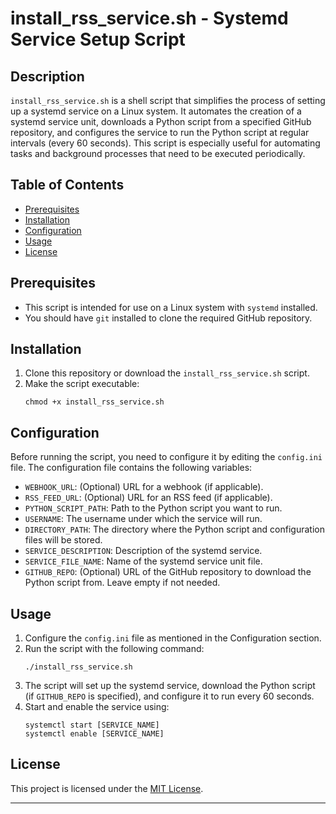 # install_rss_service.sh - Systemd Service Setup Script

## Description
`install_rss_service.sh` is a shell script that simplifies the process of setting up a systemd service on a Linux system. It automates the creation of a systemd service unit, downloads a Python script from a specified GitHub repository, and configures the service to run the Python script at regular intervals (every 60 seconds). This script is especially useful for automating tasks and background processes that need to be executed periodically.

## Table of Contents
- [Prerequisites](#prerequisites)
- [Installation](#installation)
- [Configuration](#configuration)
- [Usage](#usage)
- [License](#license)

## Prerequisites
- This script is intended for use on a Linux system with `systemd` installed.
- You should have `git` installed to clone the required GitHub repository.

## Installation
1. Clone this repository or download the `install_rss_service.sh` script.
2. Make the script executable:
   ```shell
   chmod +x install_rss_service.sh
   ```

## Configuration
Before running the script, you need to configure it by editing the `config.ini` file. The configuration file contains the following variables:

- `WEBHOOK_URL`: (Optional) URL for a webhook (if applicable).
- `RSS_FEED_URL`: (Optional) URL for an RSS feed (if applicable).
- `PYTHON_SCRIPT_PATH`: Path to the Python script you want to run.
- `USERNAME`: The username under which the service will run.
- `DIRECTORY_PATH`: The directory where the Python script and configuration files will be stored.
- `SERVICE_DESCRIPTION`: Description of the systemd service.
- `SERVICE_FILE_NAME`: Name of the systemd service unit file.
- `GITHUB_REPO`: (Optional) URL of the GitHub repository to download the Python script from. Leave empty if not needed.

## Usage
1. Configure the `config.ini` file as mentioned in the Configuration section.
2. Run the script with the following command:
   ```shell
   ./install_rss_service.sh
   ```
3. The script will set up the systemd service, download the Python script (if `GITHUB_REPO` is specified), and configure it to run every 60 seconds.
4. Start and enable the service using:
   ```shell
   systemctl start [SERVICE_NAME]
   systemctl enable [SERVICE_NAME]
   ```

## License
This project is licensed under the [MIT License](LICENSE).

---


